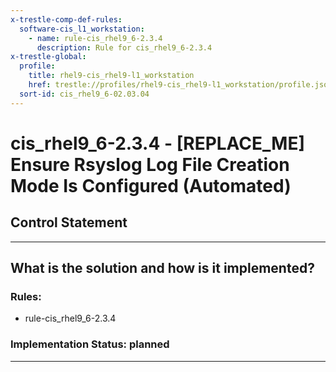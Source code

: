 ```yaml
---
x-trestle-comp-def-rules:
  software-cis_l1_workstation:
    - name: rule-cis_rhel9_6-2.3.4
      description: Rule for cis_rhel9_6-2.3.4
x-trestle-global:
  profile:
    title: rhel9-cis_rhel9-l1_workstation
    href: trestle://profiles/rhel9-cis_rhel9-l1_workstation/profile.json
  sort-id: cis_rhel9_6-02.03.04
---
```


# cis_rhel9_6-2.3.4 - \[REPLACE_ME\] Ensure Rsyslog Log File Creation Mode Is Configured (Automated)

## Control Statement

______________________________________________________________________

## What is the solution and how is it implemented?

<!-- For implementation status enter one of: implemented, partial, planned, alternative, not-applicable -->

<!-- Note that the list of rules under ### Rules: is read-only and changes will not be captured after assembly to JSON -->

<!-- Add control implementation description here for control: cis_rhel9_6-2.3.4 -->

### Rules:

  - rule-cis_rhel9_6-2.3.4

### Implementation Status: planned

______________________________________________________________________
